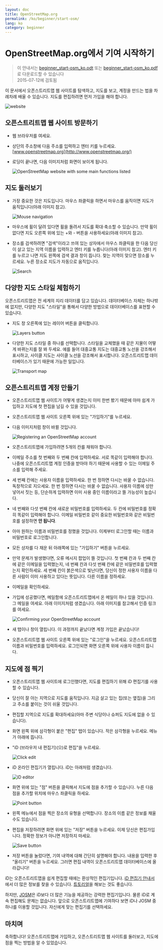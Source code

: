 ```yaml
---
layout: doc
title: OpenStreetMap.org
permalink: /ko/beginner/start-osm/
lang: ko
category: beginner
---
```


OpenStreetMap.org에서 기여 시작하기
====================================

> 이 안내서는 [beginner_start-osm_ko.odt](/files/beginner_start-osm_ko.odt) 또는 [beginner_start-osm_ko.pdf](/files/beginner_start-osm_ko.pdf)로 다운로드할 수 있습니다  
> 2015-07-12에 검토됨  

이 문서에서 오픈스트리트맵 웹 사이트를 탐색하고, 지도를 보고, 계정을 만드는 법을 차례차례 배울 수 있습니다. 지도를 편집하려면 먼저 가입을 해야 합니다.

![website][]

오픈스트리트맵 웹 사이트 방문하기
-------------------------------

- 웹 브라우저를 여세요.
- 상단의 주소창에 다음 주소를 입력하고 엔터 키를 누르세요.
    [www.openstreetmap.org](http://www.openstreetmap.org/)
- 로딩이 끝나면, 다음 이미지처럼 화면이 보이게 됩니다.

    ![OpenStreetMap website with some main functions listed][]

지도 둘러보기
----------------

- 가장 중요한 것은 지도입니다. 마우스 좌클릭을 하면서 마우스를 움직이면 지도가 움직입니다(아래 이미지 참고).

    ![Mouse navigation][]

- 마우스에 휠이 달려 있다면 휠을 돌려서 지도를 확대·축소할 수 있습니다. 만약 휠이 없다면 지도 오른쪽 위에 있는 +와 - 버튼을 사용하세요(아래 이미지 참고).
- 장소를 검색하려면 "검색"이라고 쓰여 있는 상자에서 마우스 좌클릭을 한 다음 당신이 살고 있는 지역 이름을 입력하고 엔터 키를 누릅니다(아래 이미지 참고). 엔터 키를 누르고 나면 지도 왼쪽에 검색 결과 창이 뜹니다. 찾는 지역이 맞으면 장소를 누르세요. 누른 장소로 지도가 자동으로 움직입니다.

    ![Search][]
   

다양한 지도 스타일 체험하기
------------------------

오픈스트리트맵은 전 세계의 지리 데이터를 담고 있습니다. 데이터베이스 자체는 하나밖에 없지만, 다양한 지도 "스타일"을 통해서 다양한 방법으로 데이터베이스를 표현할 수 있습니다.

- 지도 창 오른쪽에 있는 레이어 버튼을 클릭합니다.

    ![Layers button][]

- 다양한 지도 스타일 중 하나를 선택합니다. 스타일을 교체했을 때 같은 지물이 어떻게 바뀌는지를 잘 봐 두세요. 예를 들어 대중교통 지도는 대중교통 노선을 강조해서 표시하고, 사이클 지도는 사이클 노선을 강조해서 표시합니다. 오픈스트리트맵 데이터베이스가 있기 때문에 가능한 일입니다.

    ![Transport map][]

오픈스트리트맵 계정 만들기
-------------------------------

- 오픈스트리트맵 웹 사이트가 어떻게 생겼는지 이미 한번 봤기 때문에 아마 쉽게 가입하고 지도에 첫 편집을 남길 수 있을 것입니다.
- 오픈스트리트맵 웹 사이트 오른쪽 위에 있는 "가입하기"를 누르세요.
- 다음 이미지처럼 창이 바뀔 것입니다.

    ![Registering an OpenStreetMap account][]

- 오픈스트리트맵에 가입하려면 5개의 칸를 채워야 합니다.
- 이메일 주소를 첫 번째와 두 번째 칸에 입력하세요. 서로 똑같이 입력해야 합니다. 나중에 오픈스트리트맵 계정 인증을 받아야 하기 때문에 사용할 수 있는 이메일 주소를 입력해 주세요.
- 세 번째 칸에는 사용자 이름을 입력하세요. 한 번 정하면 다시는 바꿀 수 없습니다. 독창적으로 지으세요. 한 번 정하면 다시는 바꿀 수 없습니다. 사용자 이름에 성만 넣어서 짓는 등, 단순하게 입력하면 이미 사용 중인 이름이라고 뜰 가능성이 높습니다.
 - 네 번째와 다섯 번째 칸에 새로운 비밀번호를 입력하세요. 두 칸에 비밀번호를 정확히 똑같이 입력해야 합니다. 이메일 비밀번호 같이 중요한 비밀번호와 같은 비밀번호를 설정하면 **안 됩니다**.
- 아마 원하는 이름과 비밀번호를 정했을 것입니다. 이제부터 로그인할 때는 이름과 비밀번호로 로그인합니다.
- 모든 상자를 다 채운 뒤 아래쪽에 있는 "가입하기" 버튼을 누르세요.
 - 만약 문제가 발생했다면, 오류 메시지 팝업이 뜰 것입니다. 첫 번째 칸과 두 번째 칸에 같은 이메일을 입력했는지, 네 번째 칸과 다섯 번째 칸에 같은 비밀번호를 입력했는지 확인하세요. 세 번째 칸이 붉은색으로 빛난다면, 당신이 정한 사용자 이름을 다른 사람이 이미 사용하고 있다는 뜻입니다. 다른 이름을 정하세요.
- 이메일을 확인하세요.
- 가입에 성공했다면, 메일함에 오픈스트리트맵에서 온 메일이 하나 있을 것입니다. 그 메일을 여세요. 아래 이미지처럼 생겼습니다. 아래 이미지를 참고해서 인증 링크를 여세요.

    ![Confirming your OpenStreetMap account][]

- 새 탭이나 창이 열립니다. 이 과정까지 끝났다면 계정 가입은 끝났습니다!
- 오픈스트리트맵 웹 사이트 오른쪽 위에 있는 "로그인"을 누르세요. 오픈스트리트맵 이름과 비밀번호를 입력하세요. 로그인되면 화면 오른쪽 위에 사용자 이름이 뜹니다.

지도에 점 찍기
------------------------

- 오픈스트리트맵 웹 사이트에 로그인했다면, 지도를 편집하기 위해 iD 편집기를 사용할 수 있습니다.
- 당신이 잘 아는 지역으로 지도를 움직입니다. 지금 살고 있는 집(또는 옆집)을 그리고 주소를 붙이는 것이 쉬울 것입니다.  
- 편집할 지역으로 지도를 확대하세요(아마 주변 식당이나 슈퍼도 지도에 없을 수 있습니다).
- 화면 왼쪽 위에 삼각형이 붙은 "편집" 탭이 있습니다. 작은 삼각형을 누르세요. 메뉴가 아래에 뜹니다.
- "iD (브라우저 내 편집기)(으)로 편집"을 누르세요.

    ![Click edit][]

- iD 온라인 편집기가 열립니다. iD는 아래처럼 생겼습니다.

    ![iD editor][]

- 화면 위에 있는 "점" 버튼을 클릭해서 지도에 점을 추가할 수 있습니다. 누른 다음 점을 추가할 위치에 마우스 좌클릭을 하세요.

    ![Point button][]    

- 왼쪽 메뉴에서 점을 찍은 장소의 유형을 선택합니다. 장소의 이름 같은 정보를 채울 수도 있습니다.
- 편집을 저장하려면 화면 위에 있는 "저장" 버튼을 누르세요. 이제 당신은 편집가입니다. 정확한 정보가 아니면 저장하지 마세요.

    ![Save button][]    

- 저장 버튼을 눌렀다면, 기여 내역에 대해 간단히 설명해야 합니다. 내용을 입력한 후 "올리기" 버튼을 누르세요. 그러면 편집 내역이 오픈스트리트맵 데이터베이스에 올라갑니다!


iD는 오픈스트리트맵을 쉽게 편집할 때에는 환상적인 편집기입니다. [iD 편집기 안내서](/ko/beginner/id-editor/)에서 더 많은 정보를 찾을 수 있습니다. [튜토리얼](http://www.openstreetmap.org/edit?editor=id#walkthrough=true)을 해보는 것도 좋습니다.

하지만, [JOSM](/ko/josm/)은 iD보다 더 많은 기능을 제공하는 강력한 편집기입니다. 물론 iD로 계속 편집해도 문제는 없습니다. 앞으로 오픈스트리트맵에 기여하다 보면 iD나 JOSM 중 하나를 이용할 것입니다. 자신에게 맞는 편집기를 선택하세요.

마치며
-------

축하합니다! 오픈스트리트맵에 가입하고, 오픈스트리트맵 웹 사이트를 둘러보고, 지도에 점을 찍는 방법을 알 수 있었습니다.



[website]: /images/beginner/start-osm_website.png
[OpenStreetMap website with some main functions listed]: /images/beginner/osm-website-main-functions.png
[Mouse navigation]: /images/beginner/mouse-navigation.png
[Search]: /images/beginner/search.png
[Layers button]: /images/beginner/layers.png
[Transport map]: /images/beginner/transport-map.png
[Registering an OpenStreetMap account]: /images/beginner/registering-account.png
[Confirming your OpenStreetMap account]: /images/beginner/confirming-account.png
[Click edit]: /images/beginner/click-edit.png
[iD editor]: /images/beginner/id-editor.png
[Point button]: /images/beginner/point-button.png
[Save button]: /images/beginner/save-button.png